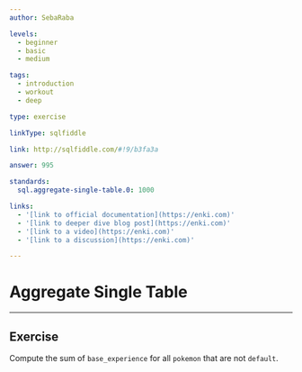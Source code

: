 ```yaml
---
author: SebaRaba

levels:
  - beginner
  - basic
  - medium

tags:
  - introduction
  - workout
  - deep

type: exercise

linkType: sqlfiddle

link: http://sqlfiddle.com/#!9/b3fa3a

answer: 995

standards:
  sql.aggregate-single-table.0: 1000

links:
  - '[link to official documentation](https://enki.com)'
  - '[link to deeper dive blog post](https://enki.com)'
  - '[link to a video](https://enki.com)'
  - '[link to a discussion](https://enki.com)'

---
```

# Aggregate Single Table

---        
## Exercise

Compute the sum of `base_experience` for all `pokemon` that are not `default`.
